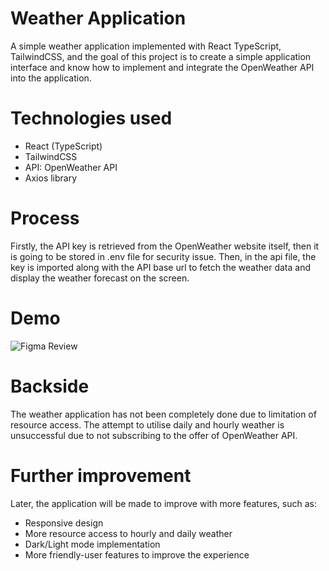 # Weather Application

A simple weather application implemented with React TypeScript, TailwindCSS, and the goal of this project is to create a simple application interface and know how to implement and integrate the OpenWeather API into the application.

# Technologies used
- React (TypeScript)
- TailwindCSS
- API: OpenWeather API
- Axios library

# Process
Firstly, the API key is retrieved from the OpenWeather website itself, then it is going to be stored in .env file for security issue. Then, in the api file, the key is imported along with the API base url to fetch the weather data and display the weather forecast on the screen.

# Demo
![Figma Review](./weather-app/src/assets/demo.PNG)

# Backside
The weather application has not been completely done due to limitation of resource access. The attempt to utilise daily and hourly weather is unsuccessful due to not subscribing to the offer of OpenWeather API.

# Further improvement
Later, the application will be made to improve with more features, such as:
- Responsive design
- More resource access to hourly and daily weather
- Dark/Light mode implementation
- More friendly-user features to improve the experience